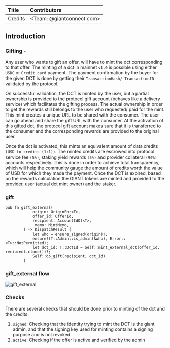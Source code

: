 
| Title        |  Contributors  |
| :-------------|:--------------|
| Credits     | <Team: @giantconnect.com>          |


## Introduction

### Gifting - 

Any user who wants to gift an offer, will have to mint the dct corresponding to that offer. The minting of a dct in mainnet `v1.0` is possible using either `USDC` or `Credit card` payment. The payment confirmation by the buyer for the given DCT is done by getting their `TransactionHash/ TransactionID` validated by the protocol. 

On successful validation, the DCT is minted by the user, but a partial ownership is provided to the protocol gift account (behaves like a delivery service) which facilitates the gifting process. 
The actual ownership in order to get the rewards still belongs to the user who requested/ paid for the mint. This mint creates a unique URL to be shared with the consumer. The user can go ahead and share the gift URL with the consumer. At the activation of this gifted dct, the protocol gift account makes sure that it is transferred to the consumer and the corresponding rewards are provided to the original user.

Once the dct is activated, this mints an equivalent amount of data credits `(USD to credits (1:1))`. The minted credits are escrowed into protocol service fee `(5%)`, staking yield rewards `(5%)` and provider collateral `(90%)` accounts respectively. This is done in order to achieve total transparency, which will help the community gauge the amount of credits worth the value of USD for which they made the payment.
Once the DCT is expired, based on the rewards calculation the GIANT tokens are minted and provided to the provider, user (actual dct mint owner) and the staker. 


### gift

```
pub fn gift_external(
			origin: OriginFor<T>,
			offer_id: OfferId,
			recipient: AccountIdOf<T>,
			_memo: MintMemo,
		) -> DispatchResult {
			let who = ensure_signed(origin)?;
			ensure!(T::Admin::is_admin(&who), Error::<T>::NotPermitted);
			let dct_id: T::DctId = Self::mint_external_dct(offer_id, recipient.clone())?;
			Self::do_gift(recipient, dct_id)
		}
```

### gift_external flow

![gift_external](https://user-images.githubusercontent.com/11945179/187417834-61379447-5ba9-46f0-a7da-837657933fa6.jpg)




### Checks

There are several checks that should be done prior to minting of the dct and the credits:

1. `signed`: Checking that the identity trying to mint the DCT is the giant admin, and that the signing key used for minting contains a signing purpose and is not revoked
2. `active`: Checking if the offer is active and verified by the admin
